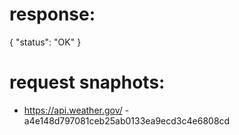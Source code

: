 # response:

{
    "status": "OK"
}

# request snaphots:

 * https://api.weather.gov/ - a4e148d797081ceb25ab0133ea9ecd3c4e6808cd
